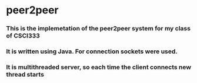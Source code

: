 # peer2peer
### This is the implemetation of the peer2peer system for my class of CSCI333
### It is written using Java. For connection sockets were used.
### It is multithreaded server, so each time the client connects new thread starts
